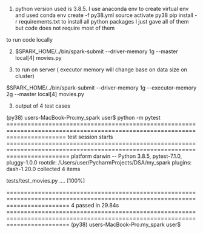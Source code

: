 
1) python version used is 3.8.5. I use anaconda env to create virtual env and used
conda env create -f py38.yml
source activate py38
pip install -r requirements.txt to install  all python packages
I just gave all of them but code does not require most of them


to run code locally

2) $SPARK_HOME/../bin/spark-submit --driver-memory 1g  --master local[4] movies.py

3) to run on server ( executor memory will change base on data size on cluster)

 $SPARK_HOME/../bin/spark-submit --driver-memory 1g  --executor-memory 2g --master local[4] movies.py




 3) output of 4 test cases

(py38) users-MacBook-Pro:my_spark user$ python -m pytest
============================================================================================================================= test session starts ==============================================================================================================================
platform darwin -- Python 3.8.5, pytest-7.1.0, pluggy-1.0.0
rootdir: /Users/user/PycharmProjects/DSA/my_spark
plugins: dash-1.20.0
collected 4 items

tests/test_movies.py ....                                                                                                                                                                                                                                                [100%]

============================================================================================================================== 4 passed in 29.84s ==============================================================================================================================
(py38) users-MacBook-Pro:my_spark user$
